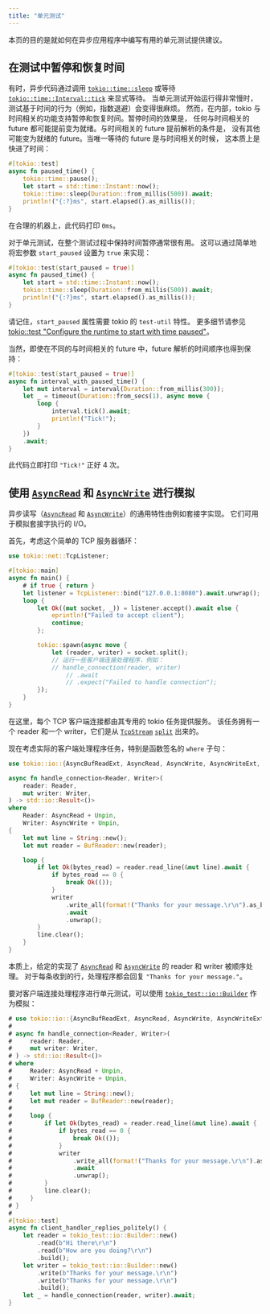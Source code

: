 ```yaml
---
title: "单元测试"
---
```


本页的目的是就如何在异步应用程序中编写有用的单元测试提供建议。

## 在测试中暂停和恢复时间

有时，异步代码通过调用 [`tokio::time::sleep`] 或等待 [`tokio::time::Interval::tick`] 来显式等待。
当单元测试开始运行得非常慢时，测试基于时间的行为（例如，指数退避）会变得很麻烦。
然而，在内部，tokio 与时间相关的功能支持暂停和恢复时间。暂停时间的效果是，
任何与时间相关的 future 都可能提前变为就绪。与时间相关的 future 提前解析的条件是，
没有其他可能变为就绪的 future。当唯一等待的 future 是与时间相关的时候，
这本质上是快进了时间：

```rust
#[tokio::test]
async fn paused_time() {
    tokio::time::pause();
    let start = std::time::Instant::now();
    tokio::time::sleep(Duration::from_millis(500)).await;
    println!("{:?}ms", start.elapsed().as_millis());
}
```

在合理的机器上，此代码打印 `0ms`。

对于单元测试，在整个测试过程中保持时间暂停通常很有用。
这可以通过简单地将宏参数 `start_paused` 设置为 `true` 来实现：

```rust
#[tokio::test(start_paused = true)]
async fn paused_time() {
    let start = std::time::Instant::now();
    tokio::time::sleep(Duration::from_millis(500)).await;
    println!("{:?}ms", start.elapsed().as_millis());
}
```

请记住，`start_paused` 属性需要 tokio 的 `test-util` 特性。
更多细节请参见 [tokio::test "Configure the runtime to start with time paused"](https://docs.rs/tokio/latest/tokio/attr.test.html#configure-the-runtime-to-start-with-time-paused)。

当然，即使在不同的与时间相关的 future 中，future 解析的时间顺序也得到保持：

```rust
#[tokio::test(start_paused = true)]
async fn interval_with_paused_time() {
    let mut interval = interval(Duration::from_millis(300));
    let _ = timeout(Duration::from_secs(1), async move {
        loop {
            interval.tick().await;
            println!("Tick!");
        }
    })
    .await;
}
```

此代码立即打印 `"Tick!"` 正好 4 次。

[`tokio::time::Interval::tick`]: https://docs.rs/tokio/1/tokio/time/struct.Interval.html#method.tick
[`tokio::time::sleep`]: https://docs.rs/tokio/1/tokio/time/fn.sleep.html

## 使用 [`AsyncRead`] 和 [`AsyncWrite`] 进行模拟

异步读写（[`AsyncRead`] 和 [`AsyncWrite`]）的通用特性由例如套接字实现。
它们可用于模拟套接字执行的 I/O。

首先，考虑这个简单的 TCP 服务器循环：

```rust
use tokio::net::TcpListener;

#[tokio::main]
async fn main() {
    # if true { return }
    let listener = TcpListener::bind("127.0.0.1:8080").await.unwrap();
    loop {
        let Ok((mut socket, _)) = listener.accept().await else {
            eprintln!("Failed to accept client");
            continue;
        };

        tokio::spawn(async move {
            let (reader, writer) = socket.split();
            // 运行一些客户端连接处理程序，例如：
            // handle_connection(reader, writer)
                // .await
                // .expect("Failed to handle connection");
        });
    }
}
```

在这里，每个 TCP 客户端连接都由其专用的 tokio 任务提供服务。
该任务拥有一个 reader 和一个 writer，它们是从 [`TcpStream`] [`split`] 出来的。

现在考虑实际的客户端处理程序任务，特别是函数签名的 `where` 子句：

```rust
use tokio::io::{AsyncBufReadExt, AsyncRead, AsyncWrite, AsyncWriteExt, BufReader};

async fn handle_connection<Reader, Writer>(
    reader: Reader,
    mut writer: Writer,
) -> std::io::Result<()>
where
    Reader: AsyncRead + Unpin,
    Writer: AsyncWrite + Unpin,
{
    let mut line = String::new();
    let mut reader = BufReader::new(reader);

    loop {
        if let Ok(bytes_read) = reader.read_line(&mut line).await {
            if bytes_read == 0 {
                break Ok(());
            }
            writer
                .write_all(format!("Thanks for your message.\r\n").as_bytes())
                .await
                .unwrap();
        }
        line.clear();
    }
}
```

本质上，给定的实现了 [`AsyncRead`] 和 [`AsyncWrite`] 的 reader 和 writer 被顺序处理。
对于每条收到的行，处理程序都会回复 `"Thanks for your message."`。

要对客户端连接处理程序进行单元测试，可以使用 [`tokio_test::io::Builder`] 作为模拟：

```rust
# use tokio::io::{AsyncBufReadExt, AsyncRead, AsyncWrite, AsyncWriteExt, BufReader};
#
# async fn handle_connection<Reader, Writer>(
#     reader: Reader,
#     mut writer: Writer,
# ) -> std::io::Result<()>
# where
#     Reader: AsyncRead + Unpin,
#     Writer: AsyncWrite + Unpin,
# {
#     let mut line = String::new();
#     let mut reader = BufReader::new(reader);
#
#     loop {
#         if let Ok(bytes_read) = reader.read_line(&mut line).await {
#             if bytes_read == 0 {
#                 break Ok(());
#             }
#             writer
#                 .write_all(format!("Thanks for your message.\r\n").as_bytes())
#                 .await
#                 .unwrap();
#         }
#         line.clear();
#     }
# }
#
#[tokio::test]
async fn client_handler_replies_politely() {
    let reader = tokio_test::io::Builder::new()
        .read(b"Hi there\r\n")
        .read(b"How are you doing?\r\n")
        .build();
    let writer = tokio_test::io::Builder::new()
        .write(b"Thanks for your message.\r\n")
        .write(b"Thanks for your message.\r\n")
        .build();
    let _ = handle_connection(reader, writer).await;
}
```

[`AsyncRead`]: https://docs.rs/tokio/latest/tokio/io/trait.AsyncRead.html
[`AsyncWrite`]: https://docs.rs/tokio/latest/tokio/io/trait.AsyncWrite.html
[`split`]: https://docs.rs/tokio/latest/tokio/net/struct.TcpStream.html#method.split
[`TcpStream`]: https://docs.rs/tokio/latest/tokio/net/struct.TcpStream.html
[`tokio_test::io::Builder`]: https://docs.rs/tokio-test/latest/tokio_test/io/struct.Builder.html
